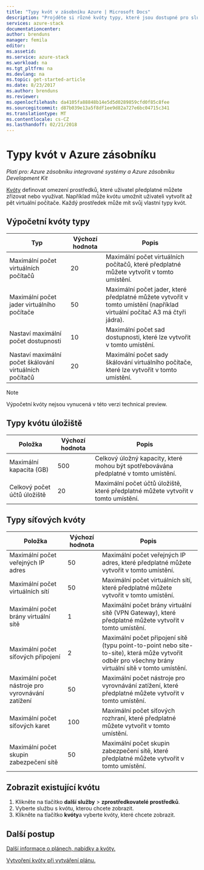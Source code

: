 ```yaml
---
title: "Typy kvót v zásobníku Azure | Microsoft Docs"
description: "Projděte si různé kvóty typy, které jsou dostupné pro služby a prostředky v Azure zásobníku."
services: azure-stack
documentationcenter: 
author: brenduns
manager: femila
editor: 
ms.assetid: 
ms.service: azure-stack
ms.workload: na
ms.tgt_pltfrm: na
ms.devlang: na
ms.topic: get-started-article
ms.date: 8/23/2017
ms.author: brenduns
ms.reviewer: 
ms.openlocfilehash: da4105fa88848b14e5d5d0289859cfd0f85c8fee
ms.sourcegitcommit: d87b039e13a5f8df1ee9d82a727e6bc04715c341
ms.translationtype: MT
ms.contentlocale: cs-CZ
ms.lasthandoff: 02/21/2018
---
```

# <a name="quota-types-in-azure-stack"></a>Typy kvót v Azure zásobníku

*Platí pro: Azure zásobníku integrované systémy a Azure zásobníku Development Kit*

[Kvóty](azure-stack-plan-offer-quota-overview.md#plans) definovat omezení prostředků, které uživatel předplatné můžete zřizovat nebo využívat. Například může kvótu umožnit uživateli vytvořit až pět virtuální počítače. Každý prostředek může mít svůj vlastní typy kvót.

## <a name="compute-quota-types"></a>Výpočetní kvóty typy
| **Typ** | **Výchozí hodnota** | **Popis** |
| --- | --- | --- |
| Maximální počet virtuálních počítačů | 20 | Maximální počet virtuálních počítačů, které předplatné můžete vytvořit v tomto umístění. |
| Maximální počet jader virtuálního počítače | 50 | Maximální počet jader, které předplatné můžete vytvořit v tomto umístění (například virtuální počítač A3 má čtyři jádra). |
| Nastaví maximální počet dostupnosti | 10 | Maximální počet sad dostupnosti, které lze vytvořit v tomto umístění. |
| Nastaví maximální počet škálování virtuálních počítačů | 20 | Maximální počet sady škálování virtuálního počítače, které lze vytvořit v tomto umístění. |

> [!NOTE]
> Výpočetní kvóty nejsou vynucená v této verzi technical preview.
> 
> 

## <a name="storage-quota-types"></a>Typy kvótu úložiště
| **Položka** | **Výchozí hodnota** | **Popis** |
| --- | --- | --- |
| Maximální kapacita (GB) |500 |Celkový úložný kapacity, které mohou být spotřebovávána předplatné v tomto umístění. |
| Celkový počet účtů úložiště |20 |Maximální počet účtů úložiště, které předplatné můžete vytvořit v tomto umístění. |

## <a name="network-quota-types"></a>Typy síťových kvóty
| **Položka** | **Výchozí hodnota** | **Popis** |
| --- | --- | --- |
| Maximální počet veřejných IP adres |50 |Maximální počet veřejných IP adres, které předplatné můžete vytvořit v tomto umístění. |
| Maximální počet virtuálních sítí |50 |Maximální počet virtuálních sítí, které předplatné můžete vytvořit v tomto umístění. |
| Maximální počet brány virtuální sítě |1 |Maximální počet brány virtuální sítě (VPN Gateway), které předplatné můžete vytvořit v tomto umístění. |
| Maximální počet síťových připojení |2 |Maximální počet připojení sítě (typu point-to-point nebo site-to-site), která může vytvořit odběr pro všechny brány virtuální sítě v tomto umístění. |
| Maximální počet nástroje pro vyrovnávání zatížení |50 |Maximální počet nástroje pro vyrovnávání zatížení, které předplatné můžete vytvořit v tomto umístění. |
| Maximální počet síťových karet |100 |Maximální počet síťových rozhraní, které předplatné můžete vytvořit v tomto umístění. |
| Maximální počet skupin zabezpečení sítě |50 |Maximální počet skupin zabezpečení sítě, které předplatné můžete vytvořit v tomto umístění. |

## <a name="view-an-existing-quota"></a>Zobrazit existující kvótu
1. Klikněte na tlačítko **další služby** > **zprostředkovatelé prostředků**.
2. Vyberte službu s kvótu, kterou chcete zobrazit.
3. Klikněte na tlačítko **kvóty**a vyberte kvóty, které chcete zobrazit.

## <a name="next-steps"></a>Další postup
[Další informace o plánech, nabídky a kvóty.](azure-stack-plan-offer-quota-overview.md)

[Vytvoření kvóty při vytváření plánu.](azure-stack-create-plan.md)
